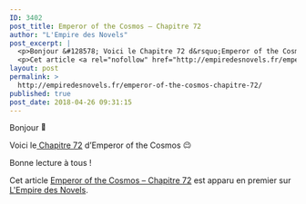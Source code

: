 ```yaml
---
ID: 3402
post_title: Emperor of the Cosmos – Chapitre 72
author: "L'Empire des Novels"
post_excerpt: |
  <p>Bonjour &#128578; Voici le Chapitre 72 d&rsquo;Emperor of the Cosmos &#128521; Bonne lecture &agrave; tous !</p>
  <p>Cet article <a rel="nofollow" href="http://empiredesnovels.fr/emperor-of-the-cosmos-chapitre-72/">Emperor of the Cosmos &ndash; Chapitre 72</a> est apparu en premier sur <a rel="nofollow" href="http://empiredesnovels.fr/">L'Empire des Novels</a>.</p>
layout: post
permalink: >
  http://empiredesnovels.fr/emperor-of-the-cosmos-chapitre-72/
published: true
post_date: 2018-04-26 09:31:15
---
```

<p>Bonjour <img src="https://united-subs.dearclouds.com/wp-content/uploads/2018/04/0ea7b8a02785df100225cebfce2bff16.jpg" alt="🙂" class="wp-smiley" style="height: 1em; max-height: 1em;" /></p>
<p>Voici le<a href="http://empiredesnovels.fr/emperor-of-the-cosmos/chapitre-72/"> Chapitre 72</a> d&rsquo;Emperor of the Cosmos <img src="https://s.w.org/images/core/emoji/2.4/72x72/1f609.png" alt="😉" class="wp-smiley" style="height: 1em; max-height: 1em;" /></p>
<p>Bonne lecture à tous !</p>
<p><a class="a2a_button_facebook a2a_counter" href="https://www.addtoany.com/add_to/facebook?linkurl=http%3A%2F%2Fempiredesnovels.fr%2Femperor-of-the-cosmos-chapitre-72%2F&amp;linkname=Emperor%20of%20the%20Cosmos%20%E2%80%93%20Chapitre%2072" title="Facebook" rel="nofollow noopener" ></a><a class="a2a_button_twitter" href="https://www.addtoany.com/add_to/twitter?linkurl=http%3A%2F%2Fempiredesnovels.fr%2Femperor-of-the-cosmos-chapitre-72%2F&amp;linkname=Emperor%20of%20the%20Cosmos%20%E2%80%93%20Chapitre%2072" title="Twitter" rel="nofollow noopener" ></a><a class="a2a_button_google_plus" href="https://www.addtoany.com/add_to/google_plus?linkurl=http%3A%2F%2Fempiredesnovels.fr%2Femperor-of-the-cosmos-chapitre-72%2F&amp;linkname=Emperor%20of%20the%20Cosmos%20%E2%80%93%20Chapitre%2072" title="Google+" rel="nofollow noopener" ></a><a class="a2a_dd addtoany_share_save addtoany_share" href="https://www.addtoany.com/share#url=http%3A%2F%2Fempiredesnovels.fr%2Femperor-of-the-cosmos-chapitre-72%2F&amp;title=Emperor%20of%20the%20Cosmos%20%E2%80%93%20Chapitre%2072" data-a2a-url="http://empiredesnovels.fr/emperor-of-the-cosmos-chapitre-72/" data-a2a-title="Emperor of the Cosmos – Chapitre 72"></a></p><p>Cet article <a rel="nofollow" href="http://empiredesnovels.fr/emperor-of-the-cosmos-chapitre-72/">Emperor of the Cosmos &#8211; Chapitre 72</a> est apparu en premier sur <a rel="nofollow" href="http://empiredesnovels.fr/">L&#039;Empire des Novels</a>.</p>